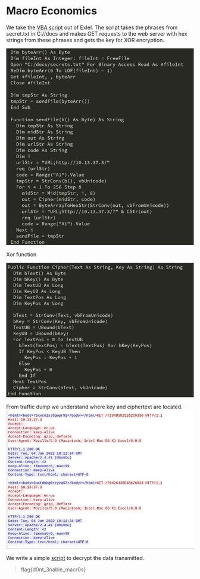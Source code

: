 # Macro Economics

We take the [VBA script](https://github.com/OmskHackers/writeups/blob/main/tenablectf22/script.vba) out of Exlel. The script takes the phrases from secret.txt in C://docs and makes GET requests to the web server with hex strings from these phrases and gets the key for XOR encryption.

![image info](https://github.com/OmskHackers/writeups/raw/main/tenablectf22/Screenshot%20from%202022-06-15%2003-53-07.png)

Xor function

![image info](https://github.com/OmskHackers/writeups/raw/main/tenablectf22/cipher.png)

From traffic dump we understand where key and ciphertext are located.
![image info](https://github.com/OmskHackers/writeups/raw/main/tenablectf22/dump.png)


We write a simple [script](https://github.com/OmskHackers/writeups/blob/main/tenablectf22/macro_economics_xor.py) to decrypt the data transmitted.

> flag{d0nt_3nable_macr0s}

